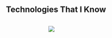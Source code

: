 <div id="user-content-toc">
  <ul align="center">
    <summary><h2 style="display: inline-block">Technologies That I Know</h2></summary>
  </ul>
</div>
<p align="center">
  <a href="https://skillicons.dev">
    <img src="https://skillicons.dev/icons?i=cpp,css,discord,django,git,github,godot,html,js,mysql,py,vscode&perline=14" />
  </a>
</p>
